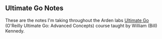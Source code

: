 ## Ultimate Go Notes

These are the notes I'm taking throughout the Arden labs [Ultimate Go](https://learning.oreilly.com/course/ultimate-go-advanced/9780135339503/) (O'Reilly Ultimate Go: Advanced Concepts) course taught by William (Bill) Kennedy.

